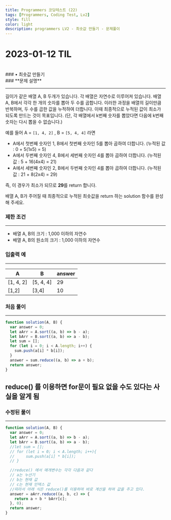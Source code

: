 ```yaml
---
title: Programmers 코딩테스트 (22)
tags: [Programmers, Coding Test, Lv2]
style: fill
color: light
description: programmers LV2 - 최솟값 만들기 - 문제풀이
---
```


# 2023-01-12 TIL

<br/>
### • 최솟값 만들기
<br/>
### **문제 설명**

---

길이가 같은 배열 A, B 두개가 있습니다. 각 배열은 자연수로 이루어져 있습니다. 배열 A, B에서 각각 한 개의 숫자를 뽑아 두 수를 곱합니다. 이러한 과정을 배열의 길이만큼 반복하며, 두 수를 곱한 값을 누적하여 더합니다. 이때 최종적으로 누적된 값이 최소가 되도록 만드는 것이 목표입니다. (단, 각 배열에서 k번째 숫자를 뽑았다면 다음에 k번째 숫자는 다시 뽑을 수 없습니다.)

예를 들어 A = `[1, 4, 2]` , B = `[5, 4, 4]` 라면

- A에서 첫번째 숫자인 1, B에서 첫번째 숫자인 5를 뽑아 곱하여 더합니다. (누적된 값 : 0 + 5(1x5) = 5)
- A에서 두번째 숫자인 4, B에서 세번째 숫자인 4를 뽑아 곱하여 더합니다. (누적된 값 : 5 + 16(4x4) = 21)
- A에서 세번째 숫자인 2, B에서 두번째 숫자인 4를 뽑아 곱하여 더합니다. (누적된 값 : 21 + 8(2x4) = 29)

즉, 이 경우가 최소가 되므로 **29**를 return 합니다.

배열 A, B가 주어질 때 최종적으로 누적된 최솟값을 return 하는 solution 함수를 완성해 주세요.

### 제한 조건

---

- 배열 A, B의 크기 : 1,000 이하의 자연수
- 배열 A, B의 원소의 크기 : 1,000 이하의 자연수

### 입출력 예

---

| A         | B         | answer |
| --------- | --------- | ------ |
| [1, 4, 2] | [5, 4, 4] | 29     |
| [1,2]     | [3,4]     | 10     |

### 처음 풀이

---

```jsx
function solution(A, B) {
  var answer = 0;
  let aArr = A.sort((a, b) => b - a);
  let bArr = B.sort((a, b) => a - b);
  let sum = [];
  for (let i = 0; i < A.length; i++) {
    sum.push(a[i] * b[i]);
  }
  answer = sum.reduce((a, b) => a + b);
  return answer;
}
```

## reduce() 를 이용하면 for문이 필요 없을 수도 있다는 사실을 알게 됨

### 수정된 풀이

---

```jsx
function solution(A, B) {
  var answer = 0;
  let aArr = A.sort((a, b) => b - a);
  let bArr = B.sort((a, b) => a - b);
  //let sum = [];
  // for (let i = 0; i < A.length; i++){
  //     sum.push(a[i] * b[i]);
  // }

  //reduce() 에서 매개변수는 각각 다음과 같다
  // a는 누산기
  // b는 현재 값
  // c는 현재 인덱스 값
  //따라서 아래 식은 reduce()를 이용하여 바로 계산을 하여 값을 주고 있다.
  answer = aArr.reduce((a, b, c) => {
    return a + b * bArr[c];
  }, 0);
  return answer;
}
```
